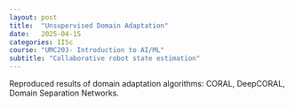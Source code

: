 ```yaml
---
layout: post
title:  "Unsupervised Domain Adaptation"
date:   2025-04-15
categories: IISc
course: "UMC203- Introduction to AI/ML"
subtitle: "Collaborative robot state estimation"
---
```

Reproduced results of domain adaptation algorithms: CORAL, DeepCORAL, Domain Separation
Networks.